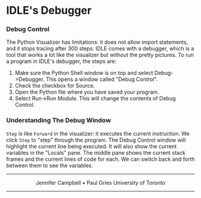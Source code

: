 # IDLE's Debugger

### Debug Control

The Python Visualizer has limitations: it does not allow import statements, and it stops tracing after 300 steps. IDLE comes with a debugger, which is a tool that works a lot like the visualizer but without the pretty pictures. To run a program in IDLE's debugger, the steps are:

1.  Make sure the Python Shell window is on top and select Debug->Debugger. This opens a window called "Debug Control".
2.  Check the checkbox for Source.
3.  Open the Python file where you have saved your program.
4.  Select Run->Run Module. This will change the contents of Debug Control.

### Understanding The Debug Window

`Step` is like `Forward` in the visualizer: it executes the current instruction. We click `Step` to "step" through the program. The Debug Control window will highlight the current line being executed. It will also show the current variables in the "Locals" pane. The middle pane shows the current stack frames and the current lines of code for each. We can switch back and forth between them to see the variables.

* * *

<center>Jennifer Campbell • Paul Gries
University of Toronto</center>

* * *